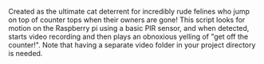 Created as the ultimate cat deterrent for incredibly rude felines who jump on top of counter tops when their owners are gone! This script looks for motion on the Raspberry pi using a basic PIR sensor, and when detected, starts video recording and then plays an obnoxious yelling of "get off the counter!". Note that having a separate video folder in your project directory is needed. 